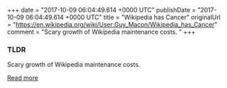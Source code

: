 +++
date = "2017-10-09 06:04:49.614 +0000 UTC"
publishDate = "2017-10-09 06:04:49.614 +0000 UTC"
title = "Wikipedia has Cancer"
originalUrl = "https://en.wikipedia.org/wiki/User:Guy_Macon/Wikipedia_has_Cancer"
comment = "Scary growth of Wikipedia maintenance costs. "
+++

### TLDR

Scary growth of Wikipedia maintenance costs.

[Read more](https://en.wikipedia.org/wiki/User:Guy_Macon/Wikipedia_has_Cancer)
